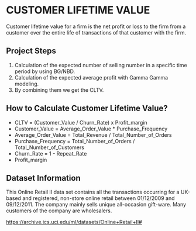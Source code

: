 # CUSTOMER LIFETIME VALUE

Customer lifetime value for a firm is the net profit or loss to the firm from a customer over the entire life of transactions of that customer with the firm.


## Project Steps

1. Calculation of the expected number of selling number in a specific time period by using BG/NBD.
2. Calculation of the expected average profit with Gamma Gamma modeling.
3. By combining them we get the CLTV.

## How to Calculate Customer Lifetime Value?

* CLTV = (Customer_Value / Churn_Rate) x Profit_margin
* Customer_Value = Average_Order_Value * Purchase_Frequency
* Average_Order_Value = Total_Revenue / Total_Number_of_Orders
* Purchase_Frequency =  Total_Number_of_Orders / Total_Number_of_Customers
* Churn_Rate = 1 - Repeat_Rate
* Profit_margin

## Dataset Information

This Online Retail II data set contains all the transactions occurring for a UK-based and registered, non-store online retail between 01/12/2009 and 09/12/2011. The company mainly sells unique all-occasion gift-ware. Many customers of the company are wholesalers.

https://archive.ics.uci.edu/ml/datasets/Online+Retail+II#
